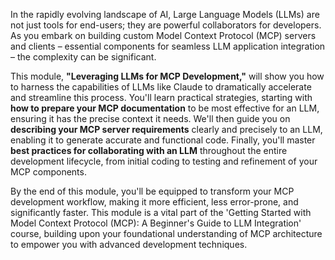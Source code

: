 In the rapidly evolving landscape of AI, Large Language Models (LLMs) are not just tools for end-users; they are powerful collaborators for developers. As you embark on building custom Model Context Protocol (MCP) servers and clients – essential components for seamless LLM application integration – the complexity can be significant.

This module, **"Leveraging LLMs for MCP Development,"** will show you how to harness the capabilities of LLMs like Claude to dramatically accelerate and streamline this process. You'll learn practical strategies, starting with **how to prepare your MCP documentation** to be most effective for an LLM, ensuring it has the precise context it needs. We'll then guide you on **describing your MCP server requirements** clearly and precisely to an LLM, enabling it to generate accurate and functional code. Finally, you'll master **best practices for collaborating with an LLM** throughout the entire development lifecycle, from initial coding to testing and refinement of your MCP components.

By the end of this module, you'll be equipped to transform your MCP development workflow, making it more efficient, less error-prone, and significantly faster. This module is a vital part of the 'Getting Started with Model Context Protocol (MCP): A Beginner's Guide to LLM Integration' course, building upon your foundational understanding of MCP architecture to empower you with advanced development techniques.